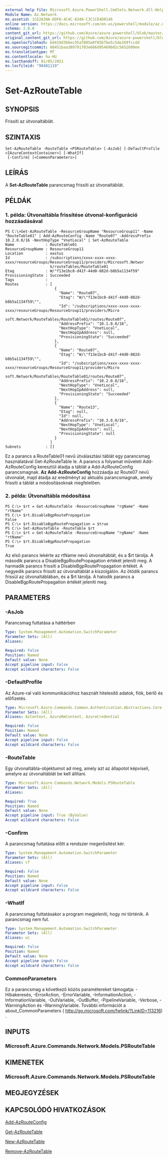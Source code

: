 ```yaml
---
external help file: Microsoft.Azure.PowerShell.Cmdlets.Network.dll-Help.xml
Module Name: Az.Network
ms.assetid: 1CE2A30A-6DF8-4C4C-8348-C3C1CD4D0146
online version: https://docs.microsoft.com/en-us/powershell/module/az.network/set-azroutetable
schema: 2.0.0
content_git_url: https://github.com/Azure/azure-powershell/blob/master/src/Network/Network/help/Set-AzRouteTable.md
original_content_git_url: https://github.com/Azure/azure-powershell/blob/master/src/Network/Network/help/Set-AzRouteTable.md
ms.openlocfilehash: bd419d3b6ec55af885a0f05b7be5c5de269fccdd
ms.sourcegitcommit: 68451baa389791703e666d95469602c5652609ee
ms.translationtype: MT
ms.contentlocale: hu-HU
ms.lasthandoff: 01/05/2021
ms.locfileid: "98481119"
---
```

# Set-AzRouteTable

## SYNOPSIS
Frissíti az útvonaltáblát.

## SZINTAXIS

```
Set-AzRouteTable -RouteTable <PSRouteTable> [-AsJob] [-DefaultProfile <IAzureContextContainer>] [-WhatIf]
 [-Confirm] [<CommonParameters>]
```

## LEÍRÁS
A **Set-AzRouteTable** parancsmag frissíti az útvonaltáblát.

## PÉLDÁK

### 1. példa: Útvonaltábla frissítése útvonal-konfiguráció hozzáadásával
```
PS C:\>Get-AzRouteTable -ResourceGroupName "ResourceGroup11" -Name "RouteTable01" | Add-AzRouteConfig -Name "Route07" -AddressPrefix 10.2.0.0/16 -NextHopType "VnetLocal" | Set-AzRouteTable
Name              : RouteTable01
ResourceGroupName : ResourceGroup11
Location          : eastus
Id                : /subscriptions/xxxx-xxxx-xxxx-xxxx/resourceGroups/ResourceGroup11/providers/Microsoft.Networ
                    k/routeTables/RouteTable01
Etag              : W/"f13e1bc8-d41f-44d0-882d-b8b5a1134f59"
ProvisioningState : Succeeded
Tags              : 
Routes            : [
                      {
                        "Name": "Route07",
                        "Etag": "W/\"f13e1bc8-d41f-44d0-882d-b8b5a1134f59\"",
                        "Id": "/subscriptions/xxxx-xxxx-xxxx-xxxx/resourceGroups/ResourceGroup11/providers/Micro
                    soft.Network/RouteTables/RouteTable01/routes/Route07",
                        "AddressPrefix": "10.1.0.0/16",
                        "NextHopType": "VnetLocal",
                        "NextHopIpAddress": null, 
                        "ProvisioningState": "Succeeded"
                      },
                      {
                        "Name": "Route07",
                        "Etag": "W/\"f13e1bc8-d41f-44d0-882d-b8b5a1134f59\"",
                        "Id": "/subscriptions/xxxx-xxxx-xxxx-xxxx/resourceGroups/ResourceGroup11/providers/Micro
                    soft.Network/RouteTables/RouteTable01/routes/Route07",
                        "AddressPrefix": "10.2.0.0/16",
                        "NextHopType": "VnetLocal",
                        "NextHopIpAddress": null, 
                        "ProvisioningState": "Succeeded"
                      },
                      {
                        "Name": "Route13",
                        "Etag": null, 
                        "Id": null, 
                        "AddressPrefix": "10.3.0.0/16",
                        "NextHopType": "VnetLocal",
                        "NextHopIpAddress": null, 
                        "ProvisioningState": null
                      }
                    ] 
Subnets           : []
```

Ez a parancs a RouteTable01 nevű útválasztási táblát egy parancsmag használatával Get-AzRouteTable le.
A parancs a folyamat műveleti Add-AzRouteConfig keresztül átadja a táblát a Add-AzRouteConfig parancsmagnak.
**Az Add-AzRouteConfig** hozzáadja az Route07 nevű útvonalat, majd átadja az eredményt az aktuális parancsmagnak, amely frissíti a táblát a módosításoknak megfelelően.

### 2. példa: Útvonaltábla módosítása

```
PS C:\> $rt = Get-AzRouteTable -ResourceGroupName "rgName" -Name "rtName"
PS C:\> $rt.DisableBgpRoutePropagation
False
PS C:\> $rt.DisableBgpRoutePropagation = $true
PS C:\> Set-AzRouteTable -RouteTable $rt
PS C:\> $rt = Get-AzRouteTable -ResourceGroupName "rgName" -Name "rtName"
PS C:\> $rt.DisableBgpRoutePropagation
True
```

Az első parancs lekérte az rtName nevű útvonaltáblát, és a $rt tárolja.
A második parancs a DisableBgpRoutePropagation értékét jeleníti meg.
A harmadik parancs frissíti a DisableBgpRoutePropagation értékét.
A negyedik parancs frissíti az útvonaltáblát a kiszolgálón.
Az ötödik parancs frissül az útvonaltáblában, és a $rt tárolja.
A hatodik parancs a DisableBgpRoutePropagation értékét jeleníti meg.

## PARAMETERS

### -AsJob
Parancsmag futtatása a háttérben

```yaml
Type: System.Management.Automation.SwitchParameter
Parameter Sets: (All)
Aliases:

Required: False
Position: Named
Default value: None
Accept pipeline input: False
Accept wildcard characters: False
```

### -DefaultProfile
Az Azure-ral való kommunikációhoz használt hitelesítő adatok, fiók, bérlő és előfizetés.

```yaml
Type: Microsoft.Azure.Commands.Common.Authentication.Abstractions.Core.IAzureContextContainer
Parameter Sets: (All)
Aliases: AzContext, AzureRmContext, AzureCredential

Required: False
Position: Named
Default value: None
Accept pipeline input: False
Accept wildcard characters: False
```

### -RouteTable
Egy útvonaltábla-objektumot ad meg, amely azt az állapotot képviseli, amelyre az útvonaltáblát be kell állítani.

```yaml
Type: Microsoft.Azure.Commands.Network.Models.PSRouteTable
Parameter Sets: (All)
Aliases:

Required: True
Position: Named
Default value: None
Accept pipeline input: True (ByValue)
Accept wildcard characters: False
```

### -Confirm
A parancsmag futtatása előtt a rendszer megerősítést kér.

```yaml
Type: System.Management.Automation.SwitchParameter
Parameter Sets: (All)
Aliases: cf

Required: False
Position: Named
Default value: None
Accept pipeline input: False
Accept wildcard characters: False
```

### -WhatIf
A parancsmag futtatásakor a program megjeleníti, hogy mi történik. A parancsmag nem fut.

```yaml
Type: System.Management.Automation.SwitchParameter
Parameter Sets: (All)
Aliases: wi

Required: False
Position: Named
Default value: None
Accept pipeline input: False
Accept wildcard characters: False
```

### CommonParameters
Ez a parancsmag a következő közös paramétereket támogatja: -Hibakeresés, -ErrorAction, -ErrorVariable, -InformationAction, -InformationVariable, -OutVariable, -OutBuffer, -PipelineVariable, -Verbose, -WarningAction és -WarningVariable. További információt a about_CommonParameters ( http://go.microsoft.com/fwlink/?LinkID=113216) .

## INPUTS

### Microsoft.Azure.Commands.Network.Models.PSRouteTable

## KIMENETEK

### Microsoft.Azure.Commands.Network.Models.PSRouteTable

## MEGJEGYZÉSEK

## KAPCSOLÓDÓ HIVATKOZÁSOK

[Add-AzRouteConfig](./Add-AzRouteConfig.md)

[Get-AzRouteTable](./Get-AzRouteTable.md)

[New-AzRouteTable](./New-AzRouteTable.md)

[Remove-AzRouteTable](./Remove-AzRouteTable.md)


